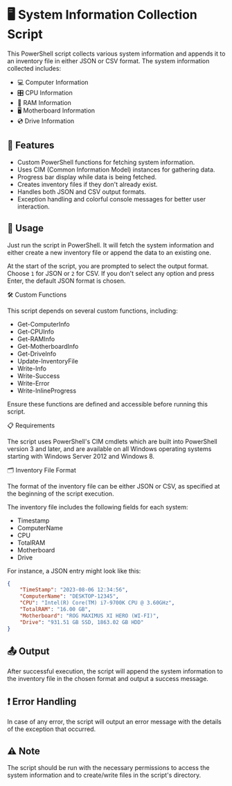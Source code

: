 # 🖥️ System Information Collection Script

This PowerShell script collects various system information and appends it to an inventory file in either JSON or CSV format. The system information collected includes:

- 💻 Computer Information
- 🎛️ CPU Information
- 💾 RAM Information
- 🖥️ Motherboard Information
- 💿 Drive Information

## 🌟 Features

- Custom PowerShell functions for fetching system information.
- Uses CIM (Common Information Model) instances for gathering data.
- Progress bar display while data is being fetched.
- Creates inventory files if they don't already exist.
- Handles both JSON and CSV output formats.
- Exception handling and colorful console messages for better user interaction.

## 🚀 Usage

Just run the script in PowerShell. It will fetch the system information and either create a new inventory file or append the data to an existing one.

At the start of the script, you are prompted to select the output format. Choose `1` for JSON or `2` for CSV. If you don't select any option and press Enter, the default JSON format is chosen.

🛠️ Custom Functions

This script depends on several custom functions, including:

- Get-ComputerInfo
- Get-CPUInfo
- Get-RAMInfo
- Get-MotherboardInfo
- Get-DriveInfo
- Update-InventoryFile
- Write-Info
- Write-Success
- Write-Error
- Write-InlineProgress

Ensure these functions are defined and accessible before running this script.

📋 Requirements

The script uses PowerShell's CIM cmdlets which are built into PowerShell version 3 and later, and are available on all Windows operating systems starting with Windows Server 2012 and Windows 8.

🗂️ Inventory File Format

The format of the inventory file can be either JSON or CSV, as specified at the beginning of the script execution.

The inventory file includes the following fields for each system:

- Timestamp
- ComputerName
- CPU
- TotalRAM
- Motherboard
- Drive

For instance, a JSON entry might look like this:

```json
{
    "TimeStamp": "2023-08-06 12:34:56",
    "ComputerName": "DESKTOP-12345",
    "CPU": "Intel(R) Core(TM) i7-9700K CPU @ 3.60GHz",
    "TotalRAM": "16.00 GB",
    "Motherboard": "ROG MAXIMUS XI HERO (WI-FI)",
    "Drive": "931.51 GB SSD, 1863.02 GB HDD"
}
```

## 📤 Output

After successful execution, the script will append the system information to the inventory file in the chosen format and output a success message.

## ❗ Error Handling

In case of any error, the script will output an error message with the details of the exception that occurred.

## ⚠️ Note

The script should be run with the necessary permissions to access the system information and to create/write files in the script's directory.
